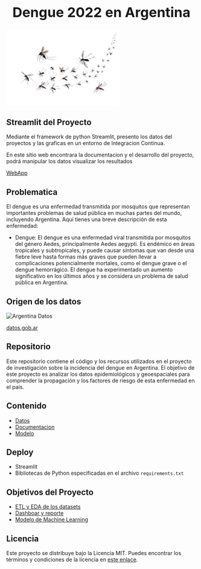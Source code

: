  <h1 style="text-align: center; font-size: 36px;">Dengue 2022 en Argentina</h1>

<img src="recursos/dengue-1.jpg" alt="Texto alternativo" width="300" height="200">


## Streamlit del Proyecto
Mediante el framework de python Streamlit, presento los datos del proyectos y las graficas en un entorno de Integracion Continua.

En este sitio web encontrara la documentacion y el desarrollo del proyecto, podrá manipular los datos visualizar los resultados 

[WebApp](https://diegomaneyro-denguezikaargentina-streamlitstreamlit-app-oigkys.streamlit.app/)

## Problematica
El dengue es una enfermedad transmitida por mosquitos que representan importantes problemas de salud pública en muchas partes del mundo, incluyendo Argentina. Aquí tienes una breve descripción de esta enfermedad:

- Dengue: El dengue es una enfermedad viral transmitida por mosquitos del género Aedes, principalmente Aedes aegypti. Es endémico en áreas tropicales y subtropicales, y puede causar síntomas que van desde una fiebre leve hasta formas más graves que pueden llevar a complicaciones potencialmente mortales, como el dengue grave o el dengue hemorrágico. El dengue ha experimentado un aumento significativo en los últimos años y se considera un problema de salud pública en Argentina.


## Origen de los datos
![Argentina Datos](https://github.com/diegomaneyro/DengueZikaArgentina/blob/main/recursos/argentina-datos.png)

[datos.gob.ar](https://www.datos.gob.ar/ca/)

## Repositorio
Este repositorio contiene el código y los recursos utilizados en el proyecto de investigación sobre la incidencia del dengue en Argentina. El objetivo de este proyecto es analizar los datos epidemiológicos y geoespaciales para comprender la propagación y los factores de riesgo de esta enfermedad en el país.

## Contenido

- [Datos](https://github.com/diegomaneyro/Dengue2022Argentina/tree/main/datos)
- [Documentacion](https://diegomaneyro-dengue2022argentina-documentacionapp-c2xrlg.streamlit.app/)
- [Modelo](https://github.com/diegomaneyro/Dengue2022Argentina/tree/main/modelo)


## Deploy

- Streamlit
- Bibliotecas de Python especificadas en el archivo `requirements.txt`

## Objetivos del Proyecto

 - [ETL y EDA de los datasets](https://github.com/diegomaneyro/Dengue2022Argentina/tree/main/datos/limpieza)
 - [Dashboar y reporte](https://github.com/matiassingers/awesome-readme)
 - [Modelo de Machine Learning](https://bulldogjob.com/news/449-how-to-write-a-good-readme-for-your-github-project)

## Licencia

Este proyecto se distribuye bajo la Licencia MIT. Puedes encontrar los términos y condiciones de la licencia en [este enlace](https://opensource.org/licenses/MIT).

